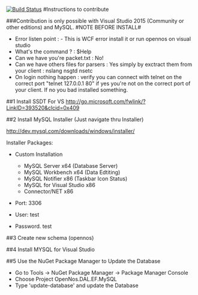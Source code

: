 [![Build Status](http://134.255.238.79:8080/job/OpenNos/badge/icon)](http://134.255.238.79:8080/job/OpenNos/)
#Instructions to contribute

###Contribution is only possible with Visual Studio 2015 (Community or other editions) and MySQL.
#NOTE BEFORE INSTALL#
- Error listen point : - This is WCF error install it or run opennos on visual studio
- What's the command ? : $Help
- Can we have you're packet.txt : No!
- Can we have others files for parsers : Yes simply by exctract them from your client : nslang nsgtd nsetc 
- On login nothing happen : verify you can connect with telnet on the correct port "telnet 127.0.0.1 80" 
if yes you're not on the correct port of your client. If no you bad installed something.

##1 Install SSDT For VS
http://go.microsoft.com/fwlink/?LinkID=393520&clcid=0x409

##2 Install MySQL Installer (Just navigate thru Installer)

http://dev.mysql.com/downloads/windows/installer/

Installer Packages:
- Custom Installation
  - MySQL Server x64 (Database Server)
  - MySQL Workbench x64 (Data Edtiting)
  - MySQL Notifier x86 (Taskbar Icon Status)
  - MySQL for Visual Studio x86
  - Connector/NET x86
  
- Port: 3306
- User: test
- Password. test

##3 Create new schema (opennos)

##4 Install MYSQL for Visual Studio

##5 Use the NuGet Package Manager to Update the Database

- Go to Tools -> NuGet Package Manager -> Package Manager Console
- Choose Project OpenNos.DAL.EF.MySQL
- Type 'update-database' and update the Database
